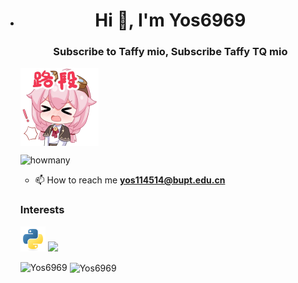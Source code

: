 - <h1 align="center">Hi 👋, I'm Yos6969</h1>
  <h3 align="center">Subscribe to Taffy mio, Subscribe Taffy TQ mio</h3>

  <img align="center" src="./img/taffyluduan.webp" alt="Yos6969" style="zoom:25%;">

  <p align="left"> <img src="https://komarev.com/ghpvc/?username=Yos6969&label=视奸%20views&color=0e75b6&style=flat" alt="howmany" /> </p>

  - 📫 How to reach me **yos114514@bupt.edu.cn**  

  <h3>Interests</h3>

  <p align="left">  <img src="https://raw.githubusercontent.com/devicons/devicon/master/icons/python/python-original.svg" alt="python" width="40" height="40"/> <img src="https://www.kernel.org/theme/images/logos/favicon.png" height="32px"> </p>

  <p><img align="left" src="https://github-readme-stats.vercel.app/api/top-langs?username=Yos6969&show_icons=true&locale=en&layout=compact" alt="Yos6969" /></p>

  <p>&nbsp;<img align="center" src="https://github-readme-stats.vercel.app/api?username=Yos6969&show_icons=true&locale=en" alt="Yos6969" /></p>

  

  

  

  


